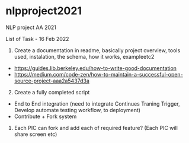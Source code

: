 # nlpproject2021
NLP project AA 2021

List of Task - 16 Feb 2022
1. Create a documentation in readme, basically project overview, tools used, instalation, the schema, how it works, exampleetc2
  - https://guides.lib.berkeley.edu/how-to-write-good-documentation
  - https://medium.com/code-zen/how-to-maintain-a-successful-open-source-project-aaa2a5437d3a    
2.  Create a fully completed script
  - End to End integration (need to integrate Continues Traning Trigger, Develop automate testing workflow, to deployment)
  - Contribute + Fork system


1. Each PIC can fork and add each of required feature? (Each PIC will share screen etc)
